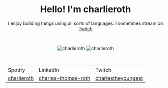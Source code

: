 <h1 align="center">Hello! I'm charlieroth</h1>

<p align="center">I enjoy building things using all sorts of languages. I sometimes stream on <a href="https://twitch.tv/charlestheyoungest" alt="charlestheyoungest">Twitch</a></p>

<p>&nbsp;</p>

<div align="center">
  <img src="https://github-readme-stats.vercel.app/api/top-langs?username=charlieroth&show_icons=true&locale=en&layout=compact&theme=gotham&card_width=300" alt="charlieroth"/>
  <img src="https://github-readme-stats.vercel.app/api?username=charlieroth&show_icons=true&locale=en&theme=gotham&hide=stars&hide_rank=true" alt="charlieroth"/>
</div>

<p>&nbsp;</p>

<div align="center">
  <table>
    <tr>
      <td>Spotify</td>
      <td>LinkedIn</td> 
      <td>Twitch</td> 
    </tr>
    <tr>
      <td><a href="https://open.spotify.com/user/charlieroth_">charlieroth</a></td> 
      <td><a href="https://www.linkedin.com/in/charles-thomas-roth/">charles-thomas-roth</a></td>
      <td><a href="https://twitch.tv/charlestheyoungest">charlestheyoungest</a></td>
    </tr>
  </table>
</div>

